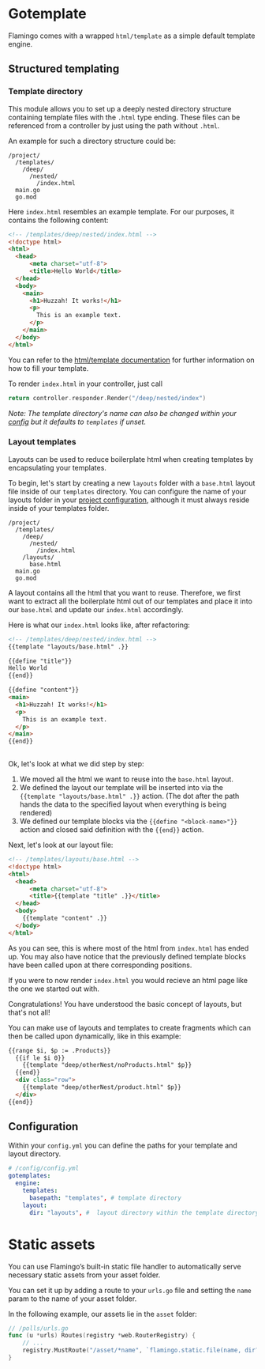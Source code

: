 # Gotemplate

Flamingo comes with a wrapped `html/template` as a simple default template engine.

## Structured templating

### Template directory

This module allows you to set up a deeply nested directory structure containing template files with the `.html` type ending. 
These files can be referenced from a controller by just using the path without `.html`.

An example for such a directory structure could be:

```text
/project/
  /templates/
    /deep/
      /nested/
        /index.html
  main.go
  go.mod
```

Here `index.html` resembles an example template. For our purposes, it contains the following content:

```html
<!-- /templates/deep/nested/index.html -->
<!doctype html>
<html>
  <head>
      <meta charset="utf-8">
      <title>Hello World</title>
  </head>
  <body>
    <main>
      <h1>Huzzah! It works!</h1>
      <p>
        This is an example text.
      </p>
    </main>
  </body>
</html>
```

You can refer to the [html/template documentation](golang.org/pkg/html/template/) for further information on how to fill your template.

To render `index.html` in your controller, just call

```go
return controller.responder.Render("/deep/nested/index")
```

*Note: The template directory's name can also be changed within your [config](#configuration) but it defaults to `templates` if unset.*

### Layout templates

Layouts can be used to reduce boilerplate html when creating templates by encapsulating your templates.

To begin, let's start by creating a new `layouts` folder with a `base.html` layout file inside of our `templates` directory. You can configure the name of your layouts folder in your [project configuration](#configuration), although it must always reside inside of your templates folder.

```text
/project/
  /templates/
    /deep/
      /nested/
        /index.html
    /layouts/
      base.html
  main.go
  go.mod
```

A layout contains all the html that you want to reuse. Therefore, we first want to extract all the boilerplate html out of our templates and place it into our `base.html` and update our `index.html` accordingly.

Here is what our `index.html` looks like, after refactoring:

```html
<!-- /templates/deep/nested/index.html -->
{{template "layouts/base.html" .}}

{{define "title"}}
Hello World
{{end}}

{{define "content"}}
<main>
  <h1>Huzzah! It works!</h1>
  <p>
    This is an example text.
  </p>
</main>
{{end}}
 
```

Ok, let's look at what we did step by step:

1. We moved all the html we want to reuse into the `base.html` layout.
2. We defined the layout our template will be inserted into via the `{{template "layouts/base.html" .}}` action. (The dot after the path hands the data to the specified layout when everything is being rendered)
3. We defined our template blocks via the `{{define "<block-name>"}}` action and closed said definition with the `{{end}}` action.

Next, let's look at our layout file:

```html
<!-- /templates/layouts/base.html -->
<!doctype html>
<html>
  <head>
      <meta charset="utf-8">
      <title>{{template "title" .}}</title>
  </head>
  <body>
    {{template "content" .}}
  </body>
</html>
```

As you can see, this is where most of the html from `index.html` has ended up. You may also have notice that the previously defined template blocks have been called upon at there corresponding positions.

If you were to now render `index.html` you would recieve an html page like the one we started out with.

Congratulations! You have understood the basic concept of layouts, but that's not all!

You can make use of layouts and templates to create fragments which can then be called upon dynamically, like in this example:

```html
{{range $i, $p := .Products}}
  {{if le $i 0}}
    {{template "deep/otherNest/noProducts.html" $p}}
  {{end}}
  <div class="row">
    {{template "deep/otherNest/product.html" $p}}
  </div>
{{end}}
```

## Configuration

Within your `config.yml` you can define the paths for your template and layout directory.

```yml
# /config/config.yml
gotemplates:
  engine:
    templates:
      basepath: "templates", # template directory
    layout:
      dir: "layouts", #  layout directory within the template directory
```

# Static assets
You can use Flamingo’s built-in static file handler to automatically serve necessary static assets from your asset folder.

You can set it up by adding a route to your `urls.go` file and setting the `name` param to the name of your asset folder.

In the following example, our assets lie in the `asset` folder:

```go
// /polls/urls.go
func (u *urls) Routes(registry *web.RouterRegistry) {
    // ...
    registry.MustRoute("/asset/*name", `flamingo.static.file(name, dir?="asset")`)
}
```
